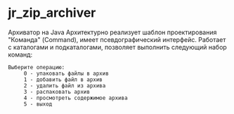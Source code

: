 # jr_zip_archiver
Архиватор на Java
Архитектурно реализует шаблон проектирования "Команда" (Command), имеет псевдографический интерфейс. 
Работает с каталогами и подкаталогами, позволяет выполнить следующий набор команд:  
```
Выберите операцию:
	 0 - упаковать файлы в архив
	 1 - добавить файл в архив
	 2 - удалить файл из архива
	 3 - распаковать архив
	 4 - просмотреть содержимое архива
	 5 - выход
```
